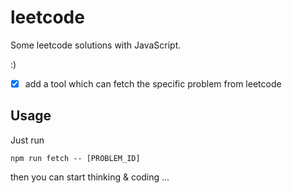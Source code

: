 # leetcode

Some leetcode solutions with JavaScript.

:)

-[x] add a tool which can fetch the specific problem from leetcode

## Usage

Just run

```
npm run fetch -- [PROBLEM_ID]
```

then you can start thinking & coding ...
